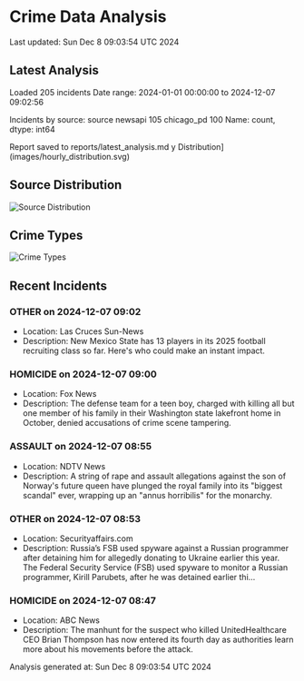 # Crime Data Analysis
Last updated: Sun Dec  8 09:03:54 UTC 2024

## Latest Analysis

Loaded 205 incidents
Date range: 2024-01-01 00:00:00 to 2024-12-07 09:02:56

Incidents by source:
source
newsapi       105
chicago_pd    100
Name: count, dtype: int64

Report saved to reports/latest_analysis.md
y Distribution](images/hourly_distribution.svg)

## Source Distribution
![Source Distribution](images/source_distribution.svg)

## Crime Types
![Crime Types](images/crime_types.svg)

## Recent Incidents

### OTHER on 2024-12-07 09:02
- Location: Las Cruces Sun-News
- Description: New Mexico State has 13 players in its 2025 football recruiting class so far. Here's who could make an instant impact.


### HOMICIDE on 2024-12-07 09:00
- Location: Fox News
- Description: The defense team for a teen boy, charged with killing all but one member of his family in their Washington state lakefront home in October, denied accusations of crime scene tampering.


### ASSAULT on 2024-12-07 08:55
- Location: NDTV News
- Description: A string of rape and assault allegations against the son of Norway&#039;s future queen have plunged the royal family into its &quot;biggest scandal&quot; ever, wrapping up an &quot;annus horribilis&quot; for the monarchy.


### OTHER on 2024-12-07 08:53
- Location: Securityaffairs.com
- Description: Russia’s FSB used spyware against a Russian programmer after detaining him for allegedly donating to Ukraine earlier this year. The Federal Security Service (FSB) used spyware to monitor a Russian programmer, Kirill Parubets, after he was detained earlier thi…


### HOMICIDE on 2024-12-07 08:47
- Location: ABC News
- Description: The manhunt for the suspect who killed UnitedHealthcare CEO Brian Thompson has now entered its fourth day as authorities learn more about his movements before the attack.

Analysis generated at: Sun Dec  8 09:03:54 UTC 2024
